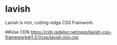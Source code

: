 # lavish
Lavish is rich, cutting-edge CSS Framwork.

##Use CDN 
https://cdn.jsdelivr.net/npm/lavish-css-framework@1.0.1/css/lavish.min.css
